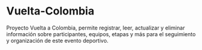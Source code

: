 # Vuelta-Colombia
Proyecto Vuelta a Colombia, permite registrar, leer, actualizar y eliminar información sobre participantes, equipos, etapas y más para el seguimiento y organización de este evento deportivo.
